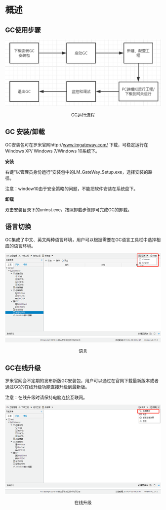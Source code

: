 # 概述

## GC使用步骤

![GC运行流程](assets/GC运行流程.png)

<center>GC运行流程</center>



## GC 安装/卸载

GC安装包可在罗米官网http://www.lmgateway.com/ 下载，可稳定运行在Windows XP/ Windows  7/Windows 10系统下。

**安装**

右键“以管理员身份运行”安装包中的LM_GateWay_Setup.exe，选择安装的路径。

注意：window10由于安全策略的问题，不能把软件安装在系统盘下。

**卸载**

双击安装目录下的uninst.exe，按照卸载步骤即可完成GC的卸载。



## 语言切换

GC集成了中文、英文两种语言环境，用户可以根据需要在GC语言工具栏中选择相应的语言环境。

![语言](assets/语言.png)
<center>语言</center>



## GC在线升级

罗米官网会不定期的发布新版GC安装包，用户可以通过在官网下载最新版本或者通过GC的在线升级功能直接升级到最新版。

注意：在线升级时请保持电脑连接互联网。

![在线升级](assets/在线升级.png)

<center>在线升级</center>

